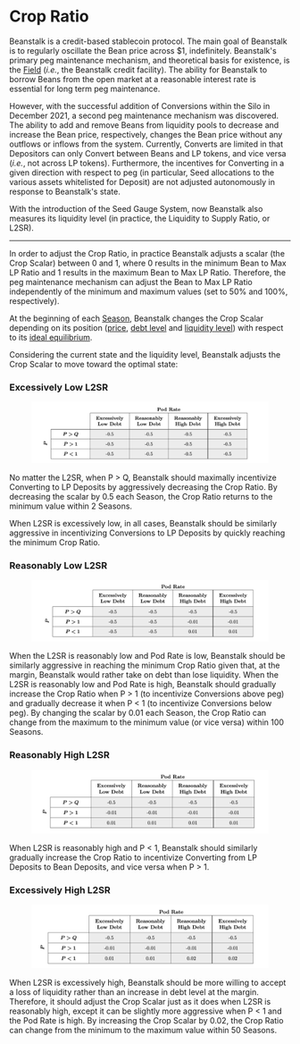 # Crop Ratio

Beanstalk is a credit-based stablecoin protocol. The main goal of Beanstalk is to regularly oscillate the Bean price across $1, indefinitely. Beanstalk's primary peg maintenance mechanism, and theoretical basis for existence, is the [Field](../farm/field.md) (_i.e._, the Beanstalk credit facility). The ability for Beanstalk to borrow Beans from the open market at a reasonable interest rate is essential for long term peg maintenance.

However, with the successful addition of Conversions within the Silo in December 2021, a second peg maintenance mechanism was discovered. The ability to add and remove Beans from liquidity pools to decrease and increase the Bean price, respectively, changes the Bean price without any outflows or inflows from the system. Currently, Converts are limited in that Depositors can only Convert between Beans and LP tokens, and vice versa (_i.e._, not across LP tokens). Furthermore, the incentives for Converting in a given direction with respect to peg (in particular, Seed allocations to the various assets whitelisted for Deposit) are not adjusted autonomously in response to Beanstalk's state.

With the introduction of the Seed Gauge System, now Beanstalk also measures its liquidity level (in practice, the Liquidity to Supply Ratio, or L2SR).

***

In order to adjust the Crop Ratio, in practice Beanstalk adjusts a scalar (the Crop Scalar) between 0 and 1, where 0 results in the minimum Bean to Max LP Ratio and 1 results in the maximum Bean to Max LP Ratio. Therefore, the peg maintenance mechanism can adjust the Bean to Max LP Ratio independently of the minimum and maximum values (set to 50% and 100%, respectively).

At the beginning of each [Season](../farm/sun.md), Beanstalk changes the Crop Scalar depending on its position ([price](overview.md#decentralized-price-oracle), [debt level](overview.md#debt-level) and [liquidity level](overview.md#liquidity-level)) with respect to its [ideal equilibrium](overview.md#ideal-equilibrium).

Considering the current state and the liquidity level, Beanstalk adjusts the Crop Scalar to move toward the optimal state:

### Excessively Low L2SR

<figure><img src="../.gitbook/assets/image (5).png" alt=""><figcaption></figcaption></figure>

No matter the L2SR, when P > Q, Beanstalk should maximally incentivize Converting to LP Deposits by aggressively decreasing the Crop Ratio. By decreasing the scalar by 0.5 each Season, the Crop Ratio returns to the minimum value within 2 Seasons.

When L2SR is excessively low, in all cases, Beanstalk should be similarly aggressive in incentivizing Conversions to LP Deposits by quickly reaching the minimum Crop Ratio.

### Reasonably Low L2SR

<figure><img src="../.gitbook/assets/image (6).png" alt=""><figcaption></figcaption></figure>

When the L2SR is reasonably low and Pod Rate is low, Beanstalk should be similarly aggressive in reaching the minimum Crop Ratio given that, at the margin, Beanstalk would rather take on debt than lose liquidity. When the L2SR is reasonably low and Pod Rate is high, Beanstalk should gradually increase the Crop Ratio when P > 1 (to incentivize Conversions above peg) and gradually decrease it when P < 1 (to incentivize Conversions below peg). By changing the scalar by 0.01 each Season, the Crop Ratio can change from the maximum to the minimum value (or vice versa) within 100 Seasons.

### Reasonably High L2SR

<figure><img src="../.gitbook/assets/image (7).png" alt=""><figcaption></figcaption></figure>

When L2SR is reasonably high and P < 1, Beanstalk should similarly gradually increase the Crop Ratio to incentivize Converting from LP Deposits to Bean Deposits, and vice versa when P > 1.

### Excessively High L2SR

<figure><img src="../.gitbook/assets/image (8).png" alt=""><figcaption></figcaption></figure>

When L2SR is excessively high, Beanstalk should be more willing to accept a loss of liquidity rather than an increase in debt level at the margin. Therefore, it should adjust the Crop Scalar just as it does when L2SR is reasonably high, except it can be slightly more aggressive when P < 1 and the Pod Rate is high. By increasing the Crop Scalar by 0.02, the Crop Ratio can change from the minimum to the maximum value within 50 Seasons.
